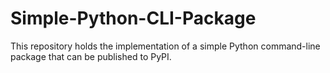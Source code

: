 # Simple-Python-CLI-Package
This repository holds the implementation of a simple Python command-line package that can be published to PyPI.

